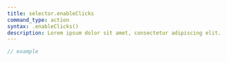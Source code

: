 ```yaml
---
title: selector.enableClicks
command_type: action
syntax: .enableClicks()
description: Lorem ipsum dolor sit amet, consectetur adipiscing elit.
---
```


```javascript
// example
```